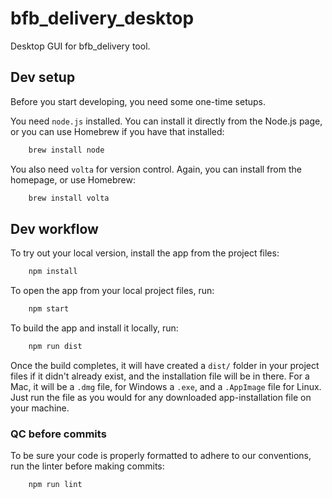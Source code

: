 # bfb_delivery_desktop

Desktop GUI for bfb_delivery tool.

## Dev setup

Before you start developing, you need some one-time setups.

You need `node.js` installed. You can install it directly from the Node.js page, or you can use Homebrew if you have that installed:

```bash
    brew install node
```

You also need `volta` for version control. Again, you can install from the homepage, or use Homebrew:

```bash
    brew install volta
```

## Dev workflow

To try out your local version, install the app from the project files:

```bash
    npm install
```

To open the app from your local project files, run:

```bash
    npm start
```

To build the app and install it locally, run:

```bash
    npm run dist
```

Once the build completes, it will have created a `dist/` folder in your project files if it didn't already exist, and the installation file will be in there. For a Mac, it will be a `.dmg` file, for Windows a `.exe`, and a `.AppImage` file for Linux. Just run the file as you would for any downloaded app-installation file on your machine.

### QC before commits

To be sure your code is properly formatted to adhere to our conventions, run the linter before making commits:

```bash
    npm run lint
```
